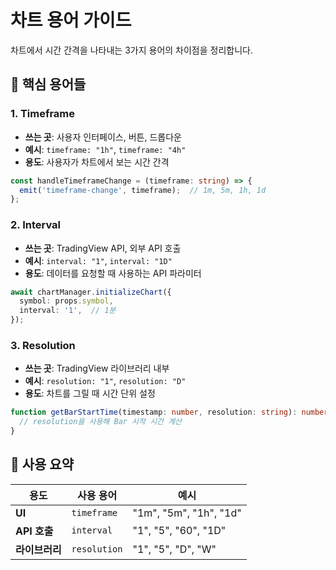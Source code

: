 # 차트 용어 가이드

차트에서 시간 간격을 나타내는 3가지 용어의 차이점을 정리합니다.

## 📝 핵심 용어들

### 1. **Timeframe**
- **쓰는 곳**: 사용자 인터페이스, 버튼, 드롭다운
- **예시**: `timeframe: "1h"`, `timeframe: "4h"`
- **용도**: 사용자가 차트에서 보는 시간 간격

```typescript
const handleTimeframeChange = (timeframe: string) => {
  emit('timeframe-change', timeframe);  // 1m, 5m, 1h, 1d
};
```

### 2. **Interval**
- **쓰는 곳**: TradingView API, 외부 API 호출
- **예시**: `interval: "1"`, `interval: "1D"`
- **용도**: 데이터를 요청할 때 사용하는 API 파라미터

```typescript
await chartManager.initializeChart({
  symbol: props.symbol,
  interval: '1',  // 1분
});
```

### 3. **Resolution**
- **쓰는 곳**: TradingView 라이브러리 내부
- **예시**: `resolution: "1"`, `resolution: "D"`
- **용도**: 차트를 그릴 때 시간 단위 설정

```typescript
function getBarStartTime(timestamp: number, resolution: string): number {
  // resolution을 사용해 Bar 시작 시간 계산
}
```

## 🎯 사용 요약

| **용도** | **사용 용어** | **예시** |
|---------|------------|---------|
| **UI** | `timeframe` | "1m", "5m", "1h", "1d" |
| **API 호출** | `interval` | "1", "5", "60", "1D" |
| **라이브러리** | `resolution` | "1", "5", "D", "W" |
